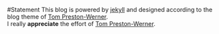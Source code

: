 #Statement
This blog is powered by [jekyll](http://jekyllrb.com)  and designed according to the blog theme of [Tom Preston-Werner](http://tom.preston-werner.com).<br>
I really **appreciate** the effort of [Tom Preston-Werner](http://tom.preston-werner.com).
